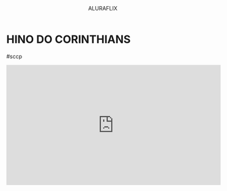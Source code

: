 <body>
    

<header>ALURAFLIX</header>


<h1>HINO DO CORINTHIANS</h1>
<p>#sccp</p>



<iframe width="560" height="315" src="https://youtu.be/ae-mpZQLM7w?si=AHUhjzus77JJ4fGr" title="YouTube video player" frameborder="0" allow="accelerometer; autoplay; clipboard-write; encrypted-media; gyroscope; picture-in-picture; web-share" referrerpolicy="strict-origin-when-cross-origin" allowfullscreen></iframe>


</body>
